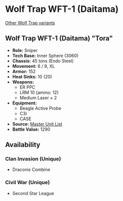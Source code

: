 # Wolf Trap WFT-1 (Daitama)

[Other Wolf Trap variants](../wolf_trap.md)

## Wolf Trap WFT-1 (Daitama) "Tora"
- **Role:** Sniper
- **Tech Base:** Inner Sphere (3060)
- **Chassis:** 45 tons (Endo Steel)
- **Movement:** 6 / 9, XL
- **Armor:** 152
- **Heat Sinks:** 10 (20)
- **Weapons:**
  - ER PPC
  - LRM 10 (ammo: 12)
  - Medium Laser × 2
- **Equipment:**
  - Beagle Active Probe
  - C3i
  - CASE
- **Source:** [Master Unit List](http://masterunitlist.info/Unit/Details/3555/wolf-trap-tora-wft-1-daitama)
- **Battle Value:** 1290

## Availability

### Clan Invasion (Unique)
- Draconis Combine

### Civil War (Unique)
- Second Star League

